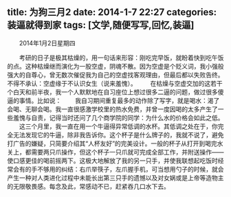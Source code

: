 title: 为狗三月2
date: 2014-1-7 22:27
categories: 装逼就得到家
tags: [文学,随便写写,回忆,装逼]
---
　　2014年1月2日星期四

　　考研的日子是极其枯燥的，用一句话来形容：刚吃完早饭，就盼着快到吃午饭的点。这种枯燥继而演化为一股空虚，阴魂不散。因为空虚是个贬义词，我小强般强大的自尊心，曾无数次催促我为自己的空虚找客观理由，但最后都以失败告终。不得不承认：空虚缘于不认识女生（说来羞愧）。
　　在枯燥与空虚交加的这若干个白天和前半夜，我一个人默默地在自习座位上想过很多二逼的问题，做过很多傻逼的事情。比如说：
　　我自习期间重复最多的动作除了写字，就是喝水：渴了会喝、无聊会喝。我一直很感激学校里的热水免费，并曾一度因喝的太多产生了一些羞愧与自责，记得当时还问了几个商学院的同学：为什么水的价格会如此之低。
　　这三个月里，我一直在用一个牛逼得异常低调的水杯。其低调之处在于，你完全无法发现它的牛逼，除非我告诉你。这个杯子是什么牌子的，我就不说了，避免打广告的嫌疑，只简要介绍其“人杯友好”的完美设计。一般的杯子从打开到喝完水关上，都需要两只爪操作，但这个杯子一只爪就可完成全部工作，并附送操作——使口感更佳的喝前摇两下。这极大地解放了我的另一只手，并使我联想起吃饭时经常会有的手不够用的纠结：右爪举筷子，左爪握手机，可当想用勺子的时候，就会产生一种对人类进化过程中未能长出第三只手的遗憾以及对女娲或是上帝等造物主的无限敬畏感。每念及此，常感动不已，赶紧吞几口水下去。
